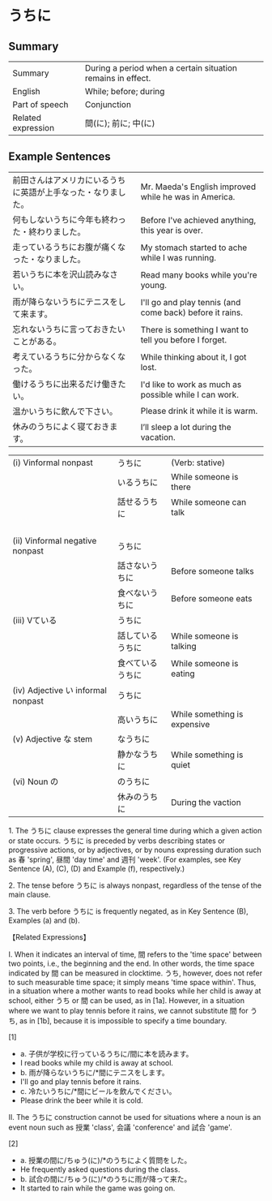 # うちに

## Summary

<table><tr>   <td>Summary</td>   <td>During a period when a certain situation remains in effect.</td></tr><tr>   <td>English</td>   <td>While; before; during</td></tr><tr>   <td>Part of speech</td>   <td>Conjunction</td></tr><tr>   <td>Related expression</td>   <td>間(に); 前に; 中(に)</td></tr></table>

## Example Sentences

<table><tr>   <td>前田さんはアメリカにいるうちに英語が上手なった・なりました。</td>   <td>Mr. Maeda's English improved while he was in America.</td></tr><tr>   <td>何もしないうちに今年も終わった・終わりました。</td>   <td>Before I've achieved anything, this year is over.</td></tr><tr>   <td>走っているうちにお腹が痛くなった・なりました。</td>   <td>My stomach started to ache while I was running.</td></tr><tr>   <td>若いうちに本を沢山読みなさい。</td>   <td>Read many books while you're young.</td></tr><tr>   <td>雨が降らないうちにテニスをして来ます。</td>   <td>I'll go and play tennis (and come back) before it rains.</td></tr><tr>   <td>忘れないうちに言っておきたいことがある。</td>   <td>There is something I want to tell you before I forget.</td></tr><tr>   <td>考えているうちに分からなくなった。</td>   <td>While thinking about it, I got lost.</td></tr><tr>   <td>働けるうちに出来るだけ働きたい。</td>   <td>I'd like to work as much as possible while I can work.</td></tr><tr>   <td>温かいうちに飲んで下さい。</td>   <td>Please drink it while it is warm.</td></tr><tr>   <td>休みのうちによく寝ておきます。</td>   <td>I’ll sleep a lot during the vacation.</td></tr></table>

<table class="table"> <tbody><tr class="tr head"> <td class="td"><span class="numbers">(i)</span> <span> <span class="bold">Vinformal nonpast</span></span></td> <td class="td"><span class="concept">うちに</span> </td> <td class="td"><span>(Verb:    stative)</span> </td> </tr> <tr class="tr"> <td class="td"><span>&nbsp;</span></td> <td class="td"><span>いる<span class="concept">うちに</span></span> </td> <td class="td"><span>While    someone is there</span></td> </tr> <tr class="tr"> <td class="td"><span>&nbsp;</span></td> <td class="td"><span>話せる<span class="concept">うちに</span></span> </td> <td class="td"><span>While    someone can talk</span></td> </tr> <tr class="tr"> <td class="td"><span>&nbsp;</span></td> <td class="td"><span>&nbsp;</span></td> <td class="td"><span>&nbsp;</span></td> </tr> <tr class="tr head"> <td class="td"><span class="numbers">(ii)</span> <span> <span class="bold">Vinformal negative nonpast</span></span></td> <td class="td"><span class="concept">うちに</span> </td> <td class="td"><span>&nbsp;</span></td> </tr> <tr class="tr"> <td class="td"><span>&nbsp;</span></td> <td class="td"><span>話さない<span class="concept">うちに</span></span> </td> <td class="td"><span>Before    someone talks</span></td> </tr> <tr class="tr"> <td class="td"><span>&nbsp;</span></td> <td class="td"><span>食べない<span class="concept">うちに</span></span> </td> <td class="td"><span>Before    someone eats</span></td> </tr> <tr class="tr head"> <td class="td"><span class="numbers">(iii)</span> <span> <span class="bold">Vている</span></span></td> <td class="td"><span class="concept">うちに</span> </td> <td class="td"><span>&nbsp;</span></td> </tr> <tr class="tr"> <td class="td"><span>&nbsp;</span></td> <td class="td"><span>話している<span class="concept">うちに</span></span> </td> <td class="td"><span>While    someone is talking</span></td> </tr> <tr class="tr"> <td class="td"><span>&nbsp;</span></td> <td class="td"><span>食べている<span class="concept">うちに</span></span> </td> <td class="td"><span>While    someone is eating</span></td> </tr> <tr class="tr head"> <td class="td"><span class="numbers">(iv) </span><span class="bold"><span>Adjective い informal    nonpast</span> </span></td> <td class="td"><span class="concept">うちに</span> </td> <td class="td"><span>&nbsp;</span></td> </tr> <tr class="tr"> <td class="td"><span>&nbsp;</span></td> <td class="td"><span>高い<span class="concept">うちに</span></span> </td> <td class="td"><span>While    something is expensive</span></td> </tr> <tr class="tr head"> <td class="td"><span class="numbers">(v)</span> <span> <span class="bold">Adjective な stem</span></span></td> <td class="td"><span class="concept">なうちに</span> </td> <td class="td"><span>&nbsp;</span></td> </tr> <tr class="tr"> <td class="td"><span>&nbsp;</span></td> <td class="td"><span>静か<span class="concept">なうちに</span></span> </td> <td class="td"><span>While    something is quiet</span></td> </tr> <tr class="tr head"> <td class="td"><span class="numbers">(vi)</span> <span> <span class="bold">Noun の</span></span></td> <td class="td"><span class="concept">のうちに</span> </td> <td class="td"><span>&nbsp;</span></td> </tr> <tr class="tr"> <td class="td"><span>&nbsp;</span></td> <td class="td"><span>休み<span class="concept">のうちに</span></span> </td> <td class="td"><span>During    the vaction</span></td> </tr></tbody></table>

<p>1. The <span class="cloze">うちに</span> clause expresses the general time during which a given action or state occurs. <span class="cloze">うちに</span> is preceded by verbs describing states or progressive actions, or by adjectives, or by nouns expressing duration such as 春 'spring', 昼間 'day time' and 週刊 'week'. (For examples, see Key Sentence (A), (C), (D) and Example (f), respectively.)</p>  <p>2. The tense before <span class="cloze">うちに</span> is always nonpast, regardless of the tense of the main clause.</p>  <p>3. The verb before <span class="cloze">うちに</span> is frequently negated, as in Key Sentence (B), Examples (a) and (b).</p>  <p>【Related Expressions】</p>  <p>I. When it indicates an interval of time, 間 refers to the 'time space' between two points, i.e., the beginning and the end. In other words, the time space indicated by 間 can be measured in clocktime. <span class="cloze">うち</span>, however, does not refer to such measurable time space; it simply means 'time space within'. Thus, in a situation where a mother wants to read books while her child is away at school, either <span class="cloze">うち</span> or 間 can be used, as in [1a]. However, in a situation where we want to play tennis before it rains, we cannot substitute 間 for <span class="cloze">うち</span>, as in [1b], because it is impossible to specify a time boundary.</p>  <p>[1]</p>  <ul> <li>a. 子供が学校に行っている<span class="cloze">うちに</span>/間に本を読みます。</li> <li>I read books while my child is away at school.</li> <div class="divide"></div> <li>b. 雨が降らない<span class="cloze">うちに</span>/*間にテニスをします。</li> <li>I'll go and play tennis before it rains.</li> <div class="divide"></div> <li>c. 冷たい<span class="cloze">うちに</span>/*間にビールを飲んでください。</li> <li>Please drink the beer while it is cold.</li> </ul>  <p>II. The <span class="cloze">うちに</span> construction cannot be used for situations where a noun is an event noun such as 授業 'class', 会議 'conference' and 試合 'game'.</p>  <p>[2] </p>  <ul> <li>a. 授業の間に/ちゅう(に)/*の<span class="cloze">うちに</span>よく質問をした。</li> <li>He frequently asked questions during the class.</li> <div class="divide"></div> <li>b. 試合の間に/ちゅう(に)/*の<span class="cloze">うちに</span>雨が降って来た。</li> <li>It started to rain while the game was going on.</li> </ul>

